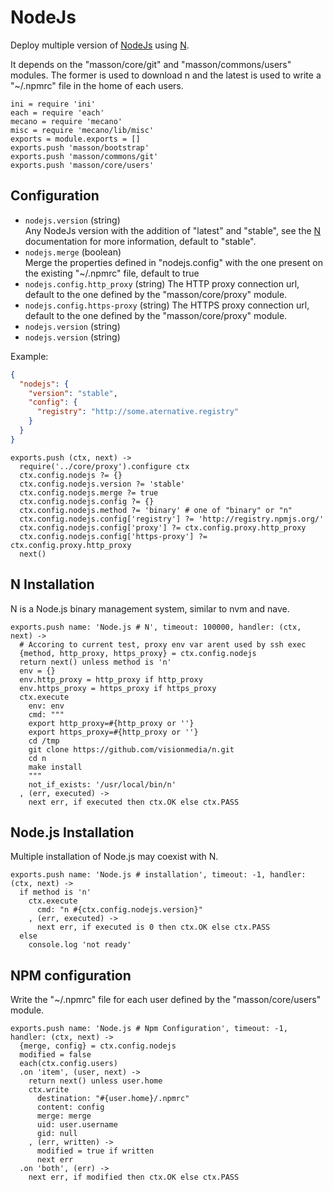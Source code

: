 
# NodeJs

Deploy multiple version of [NodeJs] using [N].

It depends on the "masson/core/git" and "masson/commons/users" modules. The former
is used to download n and the latest is used to write a "~/.npmrc" file in the
home of each users.

    ini = require 'ini'
    each = require 'each'
    mecano = require 'mecano'
    misc = require 'mecano/lib/misc'
    exports = module.exports = []
    exports.push 'masson/bootstrap'
    exports.push 'masson/commons/git'
    exports.push 'masson/core/users'

## Configuration

*   `nodejs.version` (string)   
    Any NodeJs version with the addition of "latest" and "stable", see the [N] 
    documentation for more information, default to "stable".
*   `nodejs.merge` (boolean)   
    Merge the properties defined in "nodejs.config" with the one present on
    the existing "~/.npmrc" file, default to true
*   `nodejs.config.http_proxy` (string)
    The HTTP proxy connection url, default to the one defined by the 
    "masson/core/proxy" module.
*   `nodejs.config.https-proxy` (string)
    The HTTPS proxy connection url, default to the one defined by the 
    "masson/core/proxy" module.
*   `nodejs.version` (string)
*   `nodejs.version` (string)

Example:

```json
{
  "nodejs": {
    "version": "stable",
    "config": {
      "registry": "http://some.aternative.registry"
    }
  }
}
```

    exports.push (ctx, next) ->
      require('../core/proxy').configure ctx
      ctx.config.nodejs ?= {}
      ctx.config.nodejs.version ?= 'stable'
      ctx.config.nodejs.merge ?= true
      ctx.config.nodejs.config ?= {}
      ctx.config.nodejs.method ?= 'binary' # one of "binary" or "n"
      ctx.config.nodejs.config['registry'] ?= 'http://registry.npmjs.org/'
      ctx.config.nodejs.config['proxy'] ?= ctx.config.proxy.http_proxy
      ctx.config.nodejs.config['https-proxy'] ?= ctx.config.proxy.http_proxy
      next()

## N Installation

N is a Node.js binary management system, similar to nvm and nave.

    exports.push name: 'Node.js # N', timeout: 100000, handler: (ctx, next) ->
      # Accoring to current test, proxy env var arent used by ssh exec
      {method, http_proxy, https_proxy} = ctx.config.nodejs
      return next() unless method is 'n'
      env = {}
      env.http_proxy = http_proxy if http_proxy
      env.https_proxy = https_proxy if https_proxy
      ctx.execute
        env: env
        cmd: """
        export http_proxy=#{http_proxy or ''}
        export https_proxy=#{http_proxy or ''}
        cd /tmp
        git clone https://github.com/visionmedia/n.git
        cd n
        make install
        """
        not_if_exists: '/usr/local/bin/n'
      , (err, executed) ->
        next err, if executed then ctx.OK else ctx.PASS

## Node.js Installation

Multiple installation of Node.js may coexist with N.

    exports.push name: 'Node.js # installation', timeout: -1, handler: (ctx, next) ->
      if method is 'n'
        ctx.execute
          cmd: "n #{ctx.config.nodejs.version}"
        , (err, executed) ->
          next err, if executed is 0 then ctx.OK else ctx.PASS
      else
        console.log 'not ready'


## NPM configuration

Write the "~/.npmrc" file for each user defined by the "masson/core/users" 
module.

    exports.push name: 'Node.js # Npm Configuration', timeout: -1, handler: (ctx, next) ->
      {merge, config} = ctx.config.nodejs
      modified = false
      each(ctx.config.users)
      .on 'item', (user, next) ->
        return next() unless user.home
        ctx.write
          destination: "#{user.home}/.npmrc"
          content: config
          merge: merge
          uid: user.username
          gid: null
        , (err, written) ->
          modified = true if written
          next err
      .on 'both', (err) ->
        next err, if modified then ctx.OK else ctx.PASS

[nodejs]: http://www.nodejs.org
[n]: https://github.com/visionmedia/n

